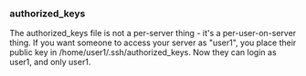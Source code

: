 ### authorized_keys

The authorized_keys file is not a per-server thing - it's a per-user-on-server thing. If you want someone to access your server as "user1", you place their public key in /home/user1/.ssh/authorized_keys. Now they can login as user1, and only user1.